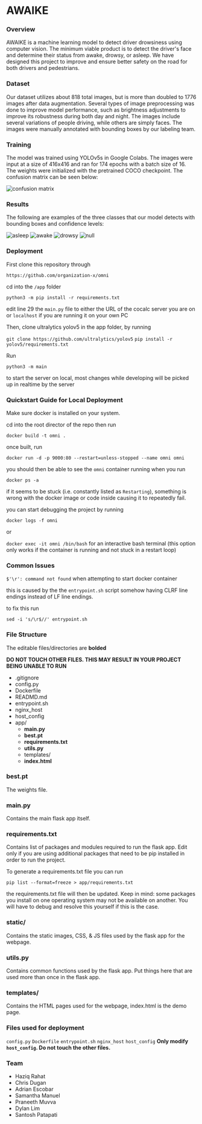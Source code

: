 # AWAIKE

### Overview
AWAIKE is a machine learning model to detect driver drowsiness using computer vision. The minimum viable product is to detect the driver's face and determine their status from awake, drowsy, or asleep. We have designed this project to improve and ensure better safety on the road for both drivers and pedestrians. 

### Dataset

Our dataset utilizes about 818 total images, but is more than doubled to 1776 images after data augmentation. Several types of image preprocessing was done to improve model performance, such as brightness adjustments to improve its robustness during both day and night. The images include several variations of people driving, while others are simply faces. The images were manually annotated with bounding boxes by our labeling team. 

### Training

The model was trained using YOLOv5s in Google Colabs. The images were input at a size of 416x416 and ran for 174 epochs with a batch size of 16. The weights were initialized with the pretrained COCO checkpoint. The confusion matrix can be seen below:

![confusion matrix](readme_img/awaikeconfusionmatrix.PNG?raw=true "Title")

### Results

The following are examples of the three classes that our model detects with bounding boxes and confidence levels:

![asleep](readme_img/asleep.jpg?raw=true "Title")
![awake](readme_img/awake.jpg?raw=true "Title")
![drowsy](readme_img/drowsy.jpg?raw=true "Title")
![null](readme_img/null.jpg?raw=true "Title")

### Deployment

First clone this repository through 

`https://github.com/organization-x/omni`

cd into the `/app` folder

`python3 -m pip install -r requirements.txt`

edit line 29 the `main.py` file to either the URL of the cocalc server you are on or `localhost` if you are running it on your own PC

Then, clone ultralytics yolov5 in the app folder, by running 

`git clone https://github.com/ultralytics/yolov5`
`pip install -r yolov5/requirements.txt`

Run

 `python3 -m main`

to start the server on local, most changes while developing will be picked up in realtime by the server

### Quickstart Guide for Local Deployment

Make sure docker is installed on your system. 

cd into the root director of the repo then run 

`docker build -t omni .`

once built, run

`docker run -d -p 9000:80 --restart=unless-stopped --name omni omni`

you should then be able to see the `omni` container running when you run 

`docker ps -a`

if it seems to be stuck (i.e. constantly listed as `Restarting`), something is wrong with the docker image or code inside causing it to repeatedly fail.

you can start debugging the project by running 

`docker logs -f omni` 

or

`docker exec -it omni /bin/bash` for an interactive bash terminal (this option only works if the container is running and not stuck in a restart loop)

### Common Issues

`$'\r': command not found` when attempting to start docker container

this is caused by the the `entrypoint.sh` script somehow having CLRF line endings instead of LF line endings.

to fix this run

`sed -i 's/\r$//' entrypoint.sh`

### File Structure
The editable files/directories are **bolded**

**DO NOT TOUCH OTHER FILES. THIS MAY RESULT IN YOUR PROJECT BEING UNABLE TO RUN**

- .gitignore
- config.py
- Dockerfile
- READMD.md
- entrypoint.sh
- nginx_host
- host_config
- app/
     - **main.py**
     - **best.pt** 
     - **requirements.txt**
     - **utils.py**
     - templates/
     - **index.html**

### best.pt ###
The weights file.
### main.py ###
Contains the main flask app itself.
### requirements.txt ###
Contains list of packages and modules required to run the flask app. Edit only if you are using additional packages that need to be pip installed in order to run the project.

To generate a requirements.txt file you can run

`pip list --format=freeze > app/requirements.txt`

the requirements.txt file will then be updated. Keep in mind: some packages you install on one operating system may not be available on another. You will have to debug and resolve this yourself if this is the case.
### static/ ###
Contains the static images, CSS, & JS files used by the flask app for the webpage. 
### utils.py ###
Contains common functions used by the flask app. Put things here that are used more than once in the flask app.
### templates/ ###
Contains the HTML pages used for the webpage, index.html is the demo page.
### Files used for deployment ###
`config.py`
`Dockerfile`
`entrypoint.sh`
`nginx_host`
`host_config`
**Only modify `host_config`. Do not touch the other files.**

### Team

- Haziq Rahat
- Chris Dugan
- Adrian Escobar
- Samantha Manuel
- Praneeth Muvva
- Dylan Lim
- Santosh Patapati
